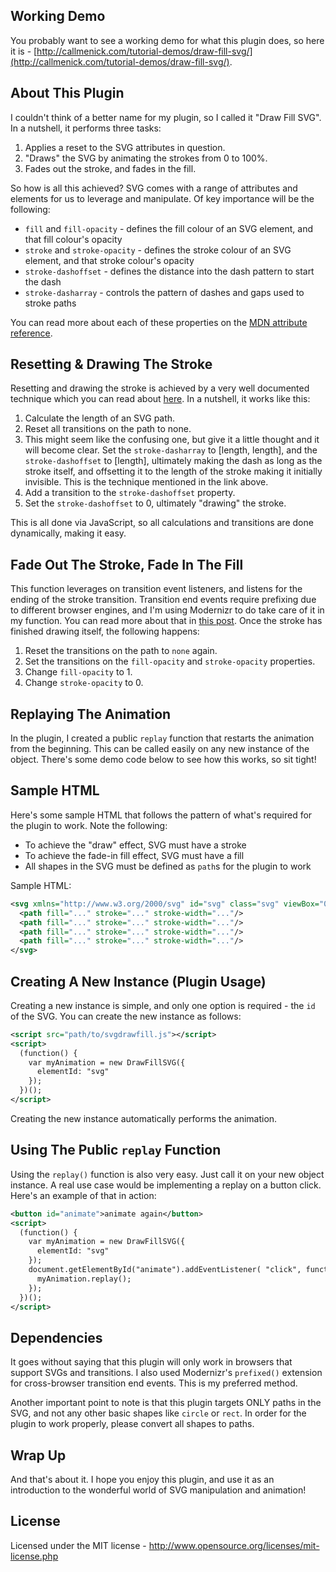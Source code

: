## Working Demo

You probably want to see a working demo for what this plugin does, so here it is - [http://callmenick.com/tutorial-demos/draw-fill-svg/](http://callmenick.com/tutorial-demos/draw-fill-svg/).

## About This Plugin

I couldn't think of a better name for my plugin, so I called it "Draw Fill SVG". In a nutshell, it performs three tasks: 

1. Applies a reset to the SVG attributes in question.
2. "Draws" the SVG by animating the strokes from 0 to 100%.
3. Fades out the stroke, and fades in the fill.

So how is all this achieved? SVG comes with a range of attributes and elements for us to leverage and manipulate. Of key importance will be the following:

* `fill` and `fill-opacity` - defines the fill colour of an SVG element, and that fill colour's opacity
* `stroke` and `stroke-opacity` - defines the stroke colour of an SVG element, and that stroke colour's opacity
* `stroke-dashoffset` - defines the distance into the dash pattern to start the dash
* `stroke-dasharray` - controls the pattern of dashes and gaps used to stroke paths

You can  read more about each of these properties on the [MDN attribute reference](https://developer.mozilla.org/en-US/docs/Web/SVG/Attribute).

## Resetting & Drawing The Stroke

Resetting and drawing the stroke is achieved by a very well documented technique which you can read about [here](http://jakearchibald.com/2013/animated-line-drawing-svg/). In a nutshell, it works like this:

1. Calculate the length of an SVG path.
2. Reset all transitions on the path to none.
3. This might seem like the confusing one, but give it a little thought and it will become clear. Set the `stroke-dasharray` to [length, length], and the `stroke-dashoffset` to [length], ultimately making the dash as long as the stroke itself, and offsetting it to the length of the stroke making it initially invisible. This is the technique mentioned in the link above.
4. Add a transition to the `stroke-dashoffset` property.
5. Set the `stroke-dashoffset` to 0, ultimately "drawing" the stroke.

This is all done via JavaScript, so all calculations and transitions are done dynamically, making it easy.

## Fade Out The Stroke, Fade In The Fill

This function leverages on transition event listeners, and listens for the ending of the stroke transition. Transition end events require prefixing due to different browser engines, and I'm using Modernizr to do take care of it in my function. You can read more about that in [this post](http://callmenick.com/2014/10/19/cross-browser-transition-animation-events-modernizr/). Once the stroke has finished drawing itself, the following happens:

1. Reset the transitions on the path to `none` again.
2. Set the transitions on the `fill-opacity` and `stroke-opacity` properties.
3. Change `fill-opacity` to 1.
4. Change `stroke-opacity` to 0.

## Replaying The Animation

In the plugin, I created a public `replay` function that restarts the animation from the beginning. This can be called easily on any new instance of the object. There's some demo code below to see how this works, so sit tight!

## Sample HTML

Here's some sample HTML that follows the pattern of what's required for the plugin to work. Note the following:

* To achieve the "draw" effect, SVG must have a stroke
* To achieve the fade-in fill effect, SVG must have a fill
* All shapes in the SVG must be defined as `path`s for the plugin to work

Sample HTML:

```xml
<svg xmlns="http://www.w3.org/2000/svg" id="svg" class="svg" viewBox="0 0 960 480" preserveAspectRatio="xMinYMin meet">
  <path fill="..." stroke="..." stroke-width="..."/>
  <path fill="..." stroke="..." stroke-width="..."/>
  <path fill="..." stroke="..." stroke-width="..."/>
  <path fill="..." stroke="..." stroke-width="..."/>
</svg>
```

## Creating A New Instance (Plugin Usage)

Creating a new instance is simple, and only one option is required - the `id` of the SVG. You can create the new instance as follows:

```xml
<script src="path/to/svgdrawfill.js"></script>
<script>
  (function() {
    var myAnimation = new DrawFillSVG({
      elementId: "svg"
    });
  })();
</script>
```

Creating the new instance automatically performs the animation.

## Using The Public `replay` Function

Using the `replay()` function is also very easy. Just call it on your new object instance. A real use case would be implementing a replay on a button click. Here's an example of that in action:

```xml
<button id="animate">animate again</button>
<script>
  (function() {
    var myAnimation = new DrawFillSVG({
      elementId: "svg"
    });
    document.getElementById("animate").addEventListener( "click", function() {
      myAnimation.replay();
    });
  })();
</script>
```

## Dependencies

It goes without saying that this plugin will only work in browsers that support SVGs and transitions. I also used Modernizr's `prefixed()` extension for cross-browser transition end events. This is my preferred method.

Another important point to note is that this plugin targets ONLY paths in the SVG, and not any other basic shapes like `circle` or `rect`. In order for the plugin to work properly, please convert all shapes to paths.

## Wrap Up

And that's about it. I hope you enjoy this plugin, and use it as an introduction to the wonderful world of SVG manipulation and animation!

## License

Licensed under the MIT license - http://www.opensource.org/licenses/mit-license.php